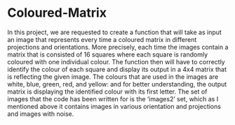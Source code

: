 # Coloured-Matrix

In this project, we are requested to create a function that will take as input an image that represents 
every time a coloured matrix in different projections and orientations. More precisely, each time the 
images contain a matrix that is consisted of 16 squares where each square is randomly coloured with 
one individual colour. The function then will have to correctly identify the colour of each square and 
display its output in a 4x4 matrix that is reflecting the given image. The colours that are used in the
images are white, blue, green, red, and yellow: and for better understanding, the output matrix is 
displaying the identified colour with its first letter. The set of images that the code has been written 
for is the ‘images2’ set, which as I mentioned above it contains images in various orientation and 
projections and images with noise.
